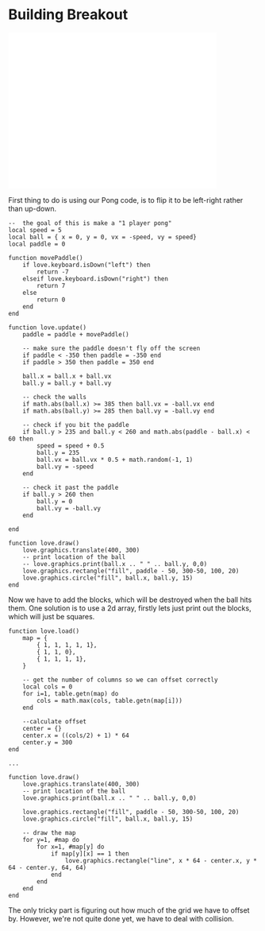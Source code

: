 # Building Breakout

<iframe width="420" height="315" src="//www.youtube.com/embed/prhR-ADPig4" frameborder="0" allowfullscreen></iframe>

First thing to do is using our Pong code, is to flip it to be left-right rather than up-down.

```{.lua}
--  the goal of this is make a "1 player pong"
local speed = 5
local ball = { x = 0, y = 0, vx = -speed, vy = speed}
local paddle = 0

function movePaddle()
    if love.keyboard.isDown("left") then
        return -7
    elseif love.keyboard.isDown("right") then
        return 7
    else
        return 0
    end
end

function love.update()
    paddle = paddle + movePaddle()

    -- make sure the paddle doesn't fly off the screen
    if paddle < -350 then paddle = -350 end
    if paddle > 350 then paddle = 350 end

    ball.x = ball.x + ball.vx
    ball.y = ball.y + ball.vy

    -- check the walls
    if math.abs(ball.x) >= 385 then ball.vx = -ball.vx end
    if math.abs(ball.y) >= 285 then ball.vy = -ball.vy end

    -- check if you bit the paddle
    if ball.y > 235 and ball.y < 260 and math.abs(paddle - ball.x) < 60 then
        speed = speed + 0.5
        ball.y = 235
        ball.vx = ball.vx * 0.5 + math.random(-1, 1)
        ball.vy = -speed
    end

    -- check it past the paddle
    if ball.y > 260 then
		ball.y = 0
		ball.vy = -ball.vy
	end

end

function love.draw()
    love.graphics.translate(400, 300)
    -- print location of the ball
    -- love.graphics.print(ball.x .. " " .. ball.y, 0,0)
    love.graphics.rectangle("fill", paddle - 50, 300-50, 100, 20)
    love.graphics.circle("fill", ball.x, ball.y, 15)
end

```

Now we have to add the blocks, which will be destroyed when the ball hits them. One solution is to use a 2d array, firstly lets just print out the blocks, which will just be squares.


```
function love.load()
    map = {
        { 1, 1, 1, 1, 1},
        { 1, 1, 0},
        { 1, 1, 1, 1},
    }

    -- get the number of columns so we can offset correctly
    local cols = 0
    for i=1, table.getn(map) do
        cols = math.max(cols, table.getn(map[i]))
    end

    --calculate offset
    center = {}
    center.x = ((cols/2) + 1) * 64
    center.y = 300
end

...

function love.draw()
    love.graphics.translate(400, 300)
    -- print location of the ball
    love.graphics.print(ball.x .. " " .. ball.y, 0,0)

    love.graphics.rectangle("fill", paddle - 50, 300-50, 100, 20)
    love.graphics.circle("fill", ball.x, ball.y, 15)

    -- draw the map
    for y=1, #map do
        for x=1, #map[y] do
            if map[y][x] == 1 then
                love.graphics.rectangle("line", x * 64 - center.x, y * 64 - center.y, 64, 64)
            end
        end
    end
end
```

The only tricky part is figuring out how much of the grid we have to offset by. However, we're not quite done yet, we have to deal with collision.

